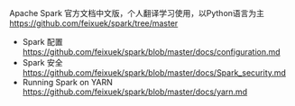 
Apache Spark 官方文档中文版，个人翻译学习使用，以Python语言为主 https://github.com/feixuek/spark/tree/master
- Spark 配置 https://github.com/feixuek/spark/blob/master/docs/configuration.md
- Spark 安全 https://github.com/feixuek/spark/blob/master/docs/Spark_security.md
- Running Spark on YARN https://github.com/feixuek/spark/blob/master/docs/yarn.md
